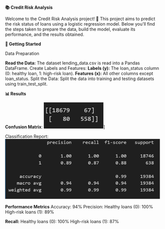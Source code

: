 **📚 Credit Risk Analysis**

Welcome to the Credit Risk Analysis project! 🎉 This project aims to predict the risk status of loans using a logistic regression model. Below you'll find the steps taken to prepare the data, build the model, evaluate its performance, and the results obtained.

**🚀 Getting Started**

Data Preparation

**Read the Data:** The dataset lending_data.csv is read into a Pandas DataFrame.
Create Labels and Features:
**Labels (y):** The loan_status column (0: healthy loan, 1: high-risk loan).
**Features (x):** All other columns except loan_status.
Split the Data: Split the data into training and testing datasets using train_test_split.

**📊 Results**

**Confusion Matrix**:
  ![alt text](image-1.png)]

Classification Report:
  ![alt text](image.png)

**Performance Metrics**
Accuracy: 94%
 Precision:
 Healthy loans (0): 100%
 High-risk loans (1): 89%
 
**Recall:**
 Healthy loans (0): 100%
 High-risk loans (1): 87%

